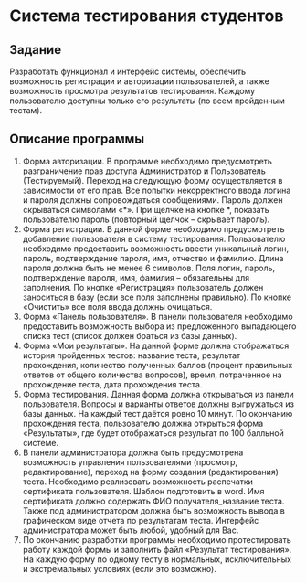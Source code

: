 # Система тестирования студентов

## Задание
Разработать функционал и интерфейс системы, обеспечить возможность регистрации и авторизации пользователей, а также возможность просмотра результатов тестирования.
Каждому пользователю доступны только его результаты (по всем пройденным тестам).

## Описание программы
1.	Форма авторизации.  В программе необходимо предусмотреть разграничение прав доступа Администратор и Пользователь (Тестируемый). Переход на следующую форму осуществляется в зависимости от его прав. Все попытки некорректного ввода логина и пароля должны сопровождаться сообщениями. Пароль должен скрываться символами «*». При щелчке на кнопке *, показать пользователю пароль (повторный щелчок – скрывает пароль).
2.	Форма регистрации. В данной форме необходимо предусмотреть добавление пользователя в систему тестирования. Пользователю необходимо предоставить возможность ввести уникальный логин, пароль, подтверждение пароля, имя, отчество и фамилию. Длина пароля должна быть не менее 6 символов. Поля логин, пароль, подтверждение пароля, имя, фамилия – обязательны для заполнения.
По кнопке «Регистрация» пользователь должен заноситься в базу (если все поля заполнены правильно). По кнопке «Очистить» все поля ввода должны очищаться.
3.	Форма «Панель пользователя». В панели пользователя необходимо предоставить возможность выбора из предложенного выпадающего списка тест (список должен браться из базы данных). 
4.	Форма «Мои результаты». На данной форме должна отображаться история пройденных тестов: название теста, результат прохождения, количество полученных баллов (процент правильных ответов от общего количества вопросов), время, потраченное на прохождение теста, дата прохождения теста. 
5.	Форма тестирования. Данная форма должна открываться из панели пользователя. Вопросы и варианты ответов должны выгружаться из базы данных. На каждый тест даётся ровно 10 минут. По окончанию прохождения теста, пользователю должна открыться форма «Результаты», где будет отображаться результат по 100 балльной системе.
6.	В панели администратора должна быть предусмотрена возможность управления пользователями (просмотр, редактирование), переход на форму создания (редактирования) теста. Необходимо реализовать возможность распечатки сертификата пользователя. Шаблон подготовить в word. Имя сертификата должно содержать ФИО получателя_название теста. Также под администратором должна быть возможность вывода в графическом виде отчета по результатам теста.
Интерфейс администратора может быть любой, удобный для Вас. 
7.	По окончанию разработки программы необходимо протестировать работу каждой формы и заполнить файл «Результат тестирования». На каждую форму по одному тесту в нормальных, исключительных и экстремальных условиях (если это возможно).  
